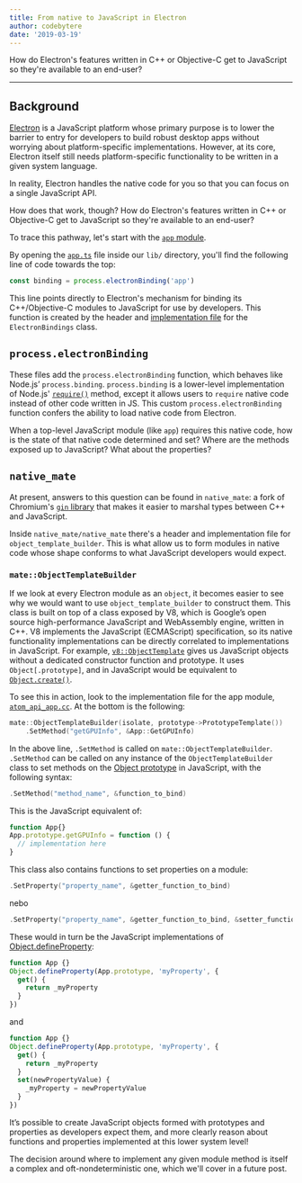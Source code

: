 ```yaml
---
title: From native to JavaScript in Electron
author: codebytere
date: '2019-03-19'
---
```


How do Electron's features written in C++ or Objective-C get to JavaScript so they're available to an end-user?

---

## Background

[Electron](https://electronjs.org) is a JavaScript platform whose primary purpose is to lower the barrier to entry for developers to build robust desktop apps without worrying about platform-specific implementations. However, at its core, Electron itself still needs platform-specific functionality to be written in a given system language.

In reality, Electron handles the native code for you so that you can focus on a single JavaScript API.

How does that work, though? How do Electron's features written in C++ or Objective-C get to JavaScript so they're available to an end-user?

To trace this pathway, let's start with the [`app` module](https://electronjs.org/docs/api/app).

By opening the [`app.ts`](https://github.com/electron/electron/blob/0431997c8d64c9ed437b293e8fa15a96fc73a2a7/lib/browser/api/app.ts) file inside our `lib/` directory, you'll find the following line of code towards the top:

```js
const binding = process.electronBinding('app')
```

This line points directly to Electron's mechanism for binding its C++/Objective-C modules to JavaScript for use by developers. This function is created by the header and [implementation file](https://github.com/electron/electron/blob/0431997c8d64c9ed437b293e8fa15a96fc73a2a7/atom/common/api/electron_bindings.cc) for the `ElectronBindings` class.

## `process.electronBinding`

These files add the `process.electronBinding` function, which behaves like Node.js’ `process.binding`. `process.binding` is a lower-level implementation of Node.js' [`require()`](https://nodejs.org/api/modules.html#modules_require_id) method, except it allows users to `require` native code instead of other code written in JS. This custom `process.electronBinding` function confers the ability to load native code from Electron.

When a top-level JavaScript module (like `app`) requires this native code, how is the state of that native code determined and set? Where are the methods exposed up to JavaScript? What about the properties?

## `native_mate`

At present, answers to this question can be found in `native_mate`:  a fork of Chromium's [`gin` library](https://chromium.googlesource.com/chromium/src.git/+/lkgr/gin/) that makes it easier to marshal types between C++ and JavaScript.

Inside `native_mate/native_mate` there's a header and implementation file for `object_template_builder`. This is what allow us to form modules in native code whose shape conforms to what JavaScript developers would expect.

### `mate::ObjectTemplateBuilder`

If we look at every Electron module as an `object`, it becomes easier to see why we would want to use `object_template_builder` to construct them. This class is built on top of a class exposed by V8, which is Google’s open source high-performance JavaScript and WebAssembly engine, written in C++. V8 implements the JavaScript (ECMAScript) specification, so its native functionality implementations can be directly correlated to implementations in JavaScript. For example, [`v8::ObjectTemplate`](https://v8docs.nodesource.com/node-0.8/db/d5f/classv8_1_1_object_template.html) gives us JavaScript objects without a dedicated constructor function and prototype. It uses `Object[.prototype]`, and in JavaScript would be equivalent to [`Object.create()`](https://developer.mozilla.org/en-US/docs/Web/JavaScript/Reference/Global_Objects/Object/create).

To see this in action, look to the implementation file for the app module, [`atom_api_app.cc`](https://github.com/electron/electron/blob/0431997c8d64c9ed437b293e8fa15a96fc73a2a7/atom/browser/api/atom_api_app.cc). At the bottom is the following:

```cpp
mate::ObjectTemplateBuilder(isolate, prototype->PrototypeTemplate())
    .SetMethod("getGPUInfo", &App::GetGPUInfo)
```

In the above line, `.SetMethod` is called on `mate::ObjectTemplateBuilder`. `.SetMethod` can be called on any instance of the `ObjectTemplateBuilder` class to set methods on the [Object prototype](https://developer.mozilla.org/en-US/docs/Web/JavaScript/Reference/Global_Objects/Object/prototype) in JavaScript, with the following syntax:

```cpp
.SetMethod("method_name", &function_to_bind)
```

This is the JavaScript equivalent of:

```js
function App{}
App.prototype.getGPUInfo = function () {
  // implementation here
}
```

This class also contains functions to set properties on a module:

```cpp
.SetProperty("property_name", &getter_function_to_bind)
```

nebo

```cpp
.SetProperty("property_name", &getter_function_to_bind, &setter_function_to_bind)
```

These would in turn be the JavaScript implementations of [Object.defineProperty](https://developer.mozilla.org/en/docs/Web/JavaScript/Reference/Global_Objects/Object/defineProperty):

```js
function App {}
Object.defineProperty(App.prototype, 'myProperty', {
  get() {
    return _myProperty
  }
})
```

and

```js
function App {}
Object.defineProperty(App.prototype, 'myProperty', {
  get() {
    return _myProperty
  }
  set(newPropertyValue) {
    _myProperty = newPropertyValue
  }
})
```

It’s possible to create JavaScript objects formed with prototypes and properties as developers expect them, and more clearly reason about functions and properties implemented at this lower system level!

The decision around where to implement any given module method is itself a complex and oft-nondeterministic one, which we'll cover in a future post.
